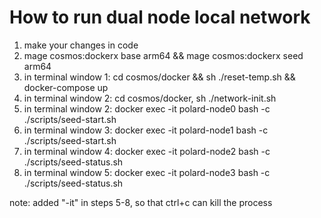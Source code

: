 # How to run dual node local network

1. make your changes in code
2. mage cosmos:dockerx base arm64 && mage cosmos:dockerx seed arm64
3. in terminal window 1: cd cosmos/docker && sh ./reset-temp.sh && docker-compose up
4. in terminal window 2: cd cosmos/docker, sh ./network-init.sh
5. in terminal window 2: docker exec -it polard-node0 bash -c ./scripts/seed-start.sh
6. in terminal window 3: docker exec -it polard-node1 bash -c ./scripts/seed-start.sh
7. in terminal window 4: docker exec -it polard-node2 bash -c ./scripts/seed-status.sh
8. in terminal window 5: docker exec -it polard-node3 bash -c ./scripts/seed-status.sh

note: added "-it" in steps 5-8, so that ctrl+c can kill the process

